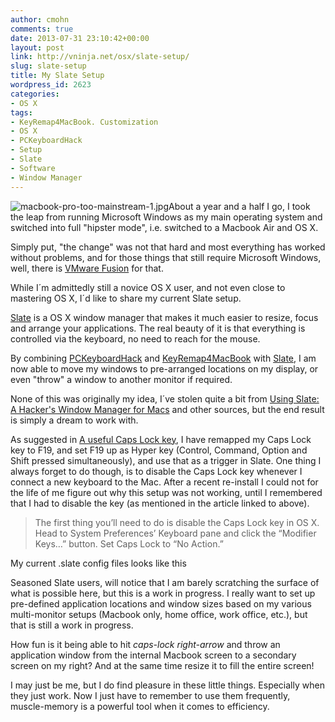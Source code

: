 ```yaml
---
author: cmohn
comments: true
date: 2013-07-31 23:10:42+00:00
layout: post
link: http://vninja.net/osx/slate-setup/
slug: slate-setup
title: My Slate Setup
wordpress_id: 2623
categories:
- OS X
tags:
- KeyRemap4MacBook. Customization
- OS X
- PCKeyboardHack
- Setup
- Slate
- Software
- Window Manager
---
```


![macbook-pro-too-mainstream-1.jpg](http://vninja.net/wordpress/wp-content/uploads/2013/08/macbook-pro-too-mainstream-1.jpg-199x300.png)About a year and a half I go, I took the leap from running Microsoft Windows as my main operating system and switched into full "hipster mode", i.e. switched to a Macbook Air and OS X.

Simply put, "the change" was not that hard and most everything has worked without problems, and for those things that still require Microsoft Windows, well, there is [VMware Fusion](http://www.vmware.com/products/fusion/overview.html) for that.

While I´m admittedly still a novice OS X user, and not even close to mastering OS X, I´d like to share my current Slate setup.

[Slate](https://github.com/jigish/slate) is a OS X window manager that makes it much easier to resize, focus and arrange your applications. The real beauty of it is that everything is controlled via the keyboard, no need to reach for the mouse.

By combining [PCKeyboardHack](https://pqrs.org/macosx/keyremap4macbook/pckeyboardhack.html.en) and [KeyRemap4MacBook](https://pqrs.org/macosx/keyremap4macbook/) with [Slate](Slate), I am now able to move my windows to pre-arranged locations on my display, or even "throw" a window to another monitor if required.

None of this was originally my idea, I´ve stolen quite a bit from [Using Slate: A Hacker's Window Manager for Macs](http://thume.ca/howto/2012/11/19/using-slate/) and other sources, but the end result is simply a dream to work with.

As suggested in [A useful Caps Lock key](http://brettterpstra.com/2012/12/08/a-useful-caps-lock-key/), I have remapped my Caps Lock key to F19, and set F19 up as Hyper key (Control, Command, Option and Shift pressed simultaneously), and use that as a trigger in Slate. One thing I always forget to do though, is to disable the Caps Lock key whenever I connect a new keyboard to the Mac. After a recent re-install I could not for the life of me figure out why this setup was not working, until I remembered that I had to disable the key (as mentioned in the article linked to above).



<blockquote>The first thing you’ll need to do is disable the Caps Lock key in OS X. Head to System Preferences’ Keyboard pane and click the “Modifier Keys…” button. Set Caps Lock to “No Action.”</blockquote>



My current .slate config files looks like this



Seasoned Slate users, will notice that I am barely scratching the surface of what is possible here, but this is a work in progress. I really want to set up pre-defined application locations and window sizes based on my various multi-monitor setups (Macbook only, home office, work office, etc.), but that is still a work in progress.

How fun is it being able to hit _caps-lock right-arrow_ and throw an application window from the internal Macbook screen to a secondary screen on my right? And at the same time resize it to fill the entire screen!

I may just be me, but I do find pleasure in these little things. Especially when they just work. Now I just have to remember to use them frequently, muscle-memory is a powerful tool when it comes to efficiency.


